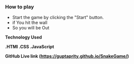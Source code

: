 <h3>How to play</h3>

- Start the game by clicking the "Start" button.
- if You hit the wall
- So you will be Out



<b>Technology Used <b>

.HTMl
.CSS
.JavaScript

GitHub Live link (https://guptaprity.github.io/SnakeGame/)
